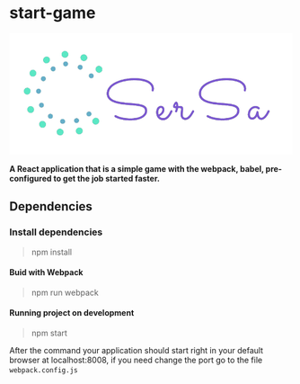 # start-game

![By SerSa](./public/images/sersa.png)

**A React application that is a simple game with the webpack, babel, pre-configured to get the job started faster.**

## Dependencies

### Install dependencies

> npm install

#### Buid with Webpack

> npm run webpack

#### Running project on development

> npm start

After the command your application should start right in your default browser at localhost:8008, if you need change the port go to the file `webpack.config.js`

